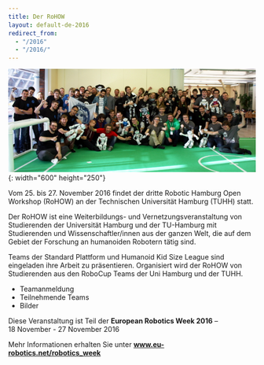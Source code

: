 ```yaml
---
title: Der RoHOW
layout: default-de-2016
redirect_from:
  - "/2016"
  - "/2016/"
---
```


![Gruppenfoto](/assets/img/teams2015.jpg){: width="600" height="250"}

Vom 25. bis 27. November 2016 findet der dritte Robotic Hamburg Open Workshop (RoHOW) an der Technischen Universität Hamburg (TUHH) statt.

Der RoHOW ist eine Weiterbildungs- und Vernetzungsveranstaltung von Studierenden der Universität Hamburg und der TU-Hamburg mit Studierenden und Wissenschaftler/innen aus der ganzen Welt, die auf dem Gebiet der Forschung an humanoiden Robotern tätig sind.

Teams der Standard Plattform und Humanoid Kid Size League sind eingeladen ihre Arbeit zu präsentieren. Organisiert wird der RoHOW von Studierenden aus den RoboCup Teams der Uni Hamburg und der TUHH.

 - Teamanmeldung
 - Teilnehmende Teams
 - Bilder

<div id="eurobotic_week">
    <p>Diese Veranstaltung ist Teil der <strong>European&nbsp;Robotics&nbsp;Week&nbsp;2016</strong> &ndash; 18&nbsp;November - 27&nbsp;November&nbsp;2016</p>
    <p>Mehr Informationen erhalten Sie unter <a href="https://www.eu-robotics.net/robotics_week"><strong>www.eu-robotics.net/robotics_week</strong></a></p>
</div>
